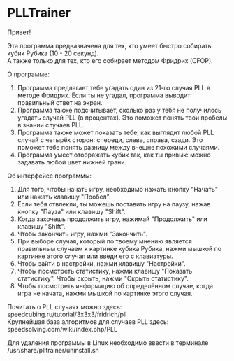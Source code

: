 # PLLTrainer

Привет!

Эта программа предназначена для тех, кто умеет быстро собирать кубик Рубика (10 - 20 секунд).  
А также только для тех, кто его собирает методом Фридрих (CFOP). 
  
О программе:  
  
1. Программа предлагает тебе угадать один из 21-го случая PLL в методе Фридрих. Если ты не угадал, программа выводит правильный ответ на экран.  
2. Программа также подсчитывает, сколько раз у тебя не получилось угадать случай PLL (в процентах). Это поможет понять твои пробелы в знании случаев PLL.  
3. Программа также может показать тебе, как выглядит любой PLL случай с четырёх сторон: спереди, слева, справа, сзади. Это поможет тебе понять разницу между внешне похожими случаями.  
4. Программа умеет отображать кубик так, как ты привык: можно задавать любой цвет нижней грани.  
  
Об интерфейсе программы:
  
1. Для того, чтобы начать игру, необходимо нажать кнопку "Начать" или нажать клавишу "Пробел".  
2. Если тебя отвлекли, ты можешь поставить игру на паузу, нажав кнопку "Пауза" или клавишу "Shift".  
3. Когда захочешь продолжить игру, нажимай "Продолжить" или клавишу "Shift".  
4. Чтобы закончить игру, нажми "Закончить".  
5. При выборе случая, который по твоему мнению является правильным случаем к картинке кубика Рубика, нажми мышкой по картинке этого случая или введи его с клавиатуры.  
6. Чтобы зайти в настройки, нажми клавишу "Настройки".  
7. Чтобы посмотреть статистику, нажми клавишу "Показать статистику". Чтобы скрыть, нажми "Скрыть статистику".  
8. Чтобы посмотреть информацию об определённом случае, когда игра не начата, нажми мышкой по картинке этого случая.  
  
Почитать о PLL случаях можно здесь: speedcubing.ru/tutorial/3x3x3/fridrich/pll  
Крупнейшая база алгоритмов для случаев PLL здесь: speedsolving.com/wiki/index.php/PLL

Для удаления программы в Linux необходимо ввести в терминале /usr/share/plltrainer/uninstall.sh 
